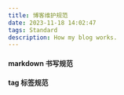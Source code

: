 ```yaml
---
title: 博客维护规范
date: 2023-11-18 14:02:47
tags: Standard
description: How my blog works. 
---
```


#### markdown 书写规范

#### tag 标签规范

